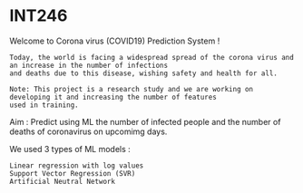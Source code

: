 # INT246

Welcome to Corona virus (COVID19) Prediction System !

    Today, the world is facing a widespread spread of the corona virus and an increase in the number of infections 
    and deaths due to this disease, wishing safety and health for all.

    Note: This project is a research study and we are working on developing it and increasing the number of features 
    used in training.


Aim : Predict using ML the number of infected people and the number of deaths of coronavirus on upcomimg days.

We used 3 types of ML models :

    Linear regression with log values
    Support Vector Regression (SVR)
    Artificial Neutral Network
